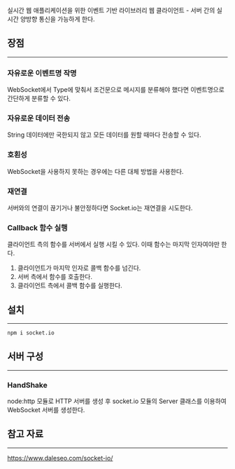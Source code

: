 실시간 웹 애플리케이션을 위한 이벤트 기반 라이브러리
웹 클라이언트 - 서버 간의 실시간 양방향 통신을 가능하게 한다.

## 장점
---
### 자유로운 이벤트명 작명
WebSocket에서 Type에 맞춰서 조건문으로 메시지를 분류해야 했다면 이벤트명으로 간단하게 분류할 수 있다.

### 자유로운 데이터 전송
String 데이터에만 국한되지 않고 모든 데이터를 원할 때마다 전송할 수 있다.

### 호횐성
WebSocket을 사용하지 못하는 경우에는 다른 대체 방법을 사용한다.

### 재연결
서버와의 연결이 끊기거나 불안정하다면 Socket.io는 재연결을 시도한다.

### Callback 함수 실행
클라이언트 측의 함수를 서버에서 실행 시킬  수 있다. 이때 함수는 마지막 인자여야만 한다.

1. 클라이언트가 마지막 인자로 콜백 함수를  넘긴다.
2. 서버 측에서 함수를 호출한다.
3. 클라이언트 측에서 콜백 함수를 실행한다.




## 설치
---
```bash
npm i socket.io
```

## 서버 구성
---
### HandShake
node:http 모듈로 HTTP 서버를 생성 후 socket.io 모듈의 Server 클래스를 이용하여 WebSocket 서버를 생성한다.


## 참고 자료
---
https://www.daleseo.com/socket-io/